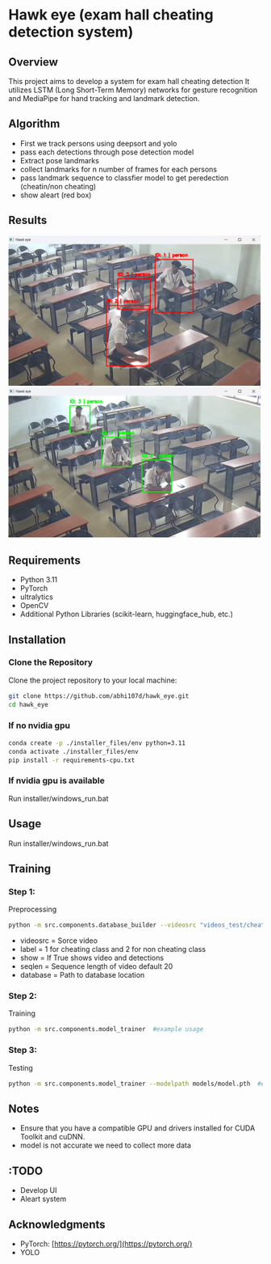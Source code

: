 # Hawk eye (exam hall cheating detection system) 

## Overview
This project aims to develop a system for exam hall cheating detection It utilizes LSTM (Long Short-Term Memory) networks for gesture recognition and MediaPipe for hand tracking and landmark detection.

## Algorithm
 - First we track persons using deepsort and yolo
 - pass each detections through pose detection model 
 - Extract pose landmarks
 - collect landmarks for n number of frames for each persons 
 - pass landmark sequence to classfier model to get peredection (cheatin/non cheating)
 - show aleart (red box)

## Results
<p float="left">
  <img src="results/image1.png" width="500" />
  <img src="results/image2.png" width="500" />
</p>


## Requirements
- Python 3.11
- PyTorch
- ultralytics
- OpenCV
- Additional Python Libraries (scikit-learn, huggingface_hub, etc.)

## Installation

### Clone the Repository
Clone the project repository to your local machine:
```bash
git clone https://github.com/abhi107d/hawk_eye.git
cd hawk_eye
```
### If no nvidia gpu
```bash
conda create -p ./installer_files/env python=3.11
conda activate ./installer_files/env
pip install -r requirements-cpu.txt

```

### If nvidia gpu is available
Run installer/windows_run.bat

## Usage
Run installer/windows_run.bat


## Training

### Step 1:
Preprocessing
```bash
python -m src.components.database_builder --videosrc "videos_test/cheating.mp4" --label 1 --show True #example usage
```
- videosrc = Sorce video
- label = 1 for cheating class and 2 for non cheating class
- show = If True shows video and detections 
- seqlen = Sequence length of video default 20
- database =  Path to database location

### Step 2:
Training
```bash
python -m src.components.model_trainer  #example usage
```
### Step 3:
Testing
```bash
python -m src.components.model_trainer --modelpath models/model.pth  #example usage
```

## Notes
- Ensure that you have a compatible GPU and drivers installed for CUDA Toolkit and cuDNN.
- model is not accurate we need to collect more data

## :TODO
- Develop UI
- Aleart system 

## Acknowledgments
- PyTorch: [https://pytorch.org/](https://pytorch.org/)
- YOLO



